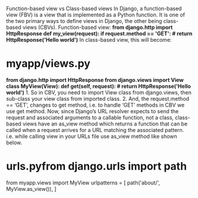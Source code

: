 Function-based view vs Class-based views
In Django, a function-based view (FBV) is a view that is implemented as a Python function. 
It is one of the two primary ways to define views in Django, the other being class-based views (CBVs).
Function-based view:
**from django.http import HttpResponse
def my_view(request):
    if request.method == 'GET':
        # <view logic>
        return HttpResponse('Hello world')**
In class-based view, this will become:
# myapp/views.py
**from django.http import HttpResponse
from django.views import View
class MyView(View):
    def get(self, request):
        # <view logic>
        return HttpResponse('Hello world')**
    1. So in CBV, you need to import View class from django.views, then sub-class your view class from imported class.
    2. And, the request.method == ‘GET’, changes to get method, i.e. to handle ‘GET’ methods in CBV we use get method.
Now, since Django’s URL resolver expects to send the request and associated arguments to a callable function, not a class,
class-based views have an as_view method which returns a function that can be called when a request arrives for a URL matching the associated pattern. 
i.e. while calling view in your URLs file use as_view method like shown below.
# urls.pyfrom django.urls import path
from myapp.views import MyView
urlpatterns = [
    path('about/', MyView.as_view()),
]
